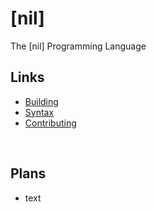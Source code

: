 # [nil]
The [nil] Programming Language
<br>

## Links
* [Building](build/BUILD.md)
* [Syntax](SYNTAX.md)
* [Contributing](CONTRIBUTING.md)
<br>

## Plans
* text
